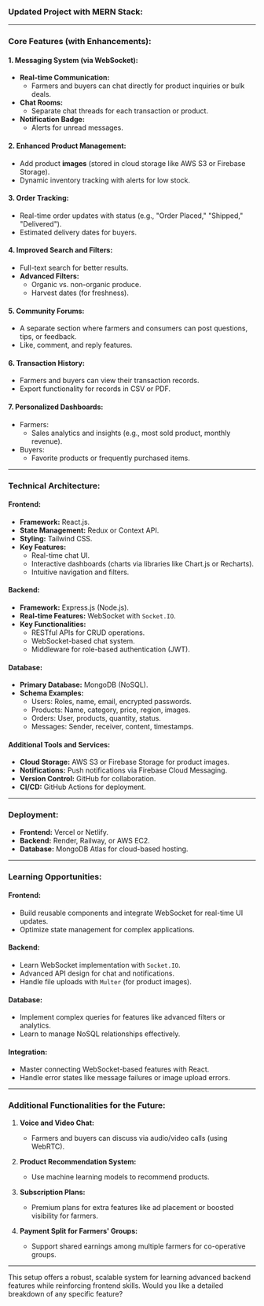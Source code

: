 ### **Updated Project with MERN Stack:**

---

### **Core Features (with Enhancements):**

#### 1. **Messaging System (via WebSocket):**
   - **Real-time Communication:**  
     - Farmers and buyers can chat directly for product inquiries or bulk deals.
   - **Chat Rooms:**  
     - Separate chat threads for each transaction or product.
   - **Notification Badge:**  
     - Alerts for unread messages.

#### 2. **Enhanced Product Management:**
   - Add product **images** (stored in cloud storage like AWS S3 or Firebase Storage).
   - Dynamic inventory tracking with alerts for low stock.

#### 3. **Order Tracking:**
   - Real-time order updates with status (e.g., "Order Placed," "Shipped," "Delivered").
   - Estimated delivery dates for buyers.

#### 4. **Improved Search and Filters:**
   - Full-text search for better results.
   - **Advanced Filters:**
     - Organic vs. non-organic produce.
     - Harvest dates (for freshness).

#### 5. **Community Forums:**
   - A separate section where farmers and consumers can post questions, tips, or feedback.
   - Like, comment, and reply features.

#### 6. **Transaction History:**
   - Farmers and buyers can view their transaction records.
   - Export functionality for records in CSV or PDF.

#### 7. **Personalized Dashboards:**
   - Farmers:  
     - Sales analytics and insights (e.g., most sold product, monthly revenue).  
   - Buyers:  
     - Favorite products or frequently purchased items.

---

### **Technical Architecture:**

#### **Frontend:**
- **Framework:** React.js.
- **State Management:** Redux or Context API.
- **Styling:** Tailwind CSS.
- **Key Features:**
  - Real-time chat UI.
  - Interactive dashboards (charts via libraries like Chart.js or Recharts).
  - Intuitive navigation and filters.

#### **Backend:**
- **Framework:** Express.js (Node.js).  
- **Real-time Features:** WebSocket with `Socket.IO`.  
- **Key Functionalities:**
  - RESTful APIs for CRUD operations.
  - WebSocket-based chat system.
  - Middleware for role-based authentication (JWT).

#### **Database:**
- **Primary Database:** MongoDB (NoSQL).  
- **Schema Examples:**
  - Users: Roles, name, email, encrypted passwords.
  - Products: Name, category, price, region, images.
  - Orders: User, products, quantity, status.
  - Messages: Sender, receiver, content, timestamps.

#### **Additional Tools and Services:**
- **Cloud Storage:** AWS S3 or Firebase Storage for product images.  
- **Notifications:** Push notifications via Firebase Cloud Messaging.  
- **Version Control:** GitHub for collaboration.  
- **CI/CD:** GitHub Actions for deployment.

---

### **Deployment:**
- **Frontend:** Vercel or Netlify.  
- **Backend:** Render, Railway, or AWS EC2.  
- **Database:** MongoDB Atlas for cloud-based hosting.

---

### **Learning Opportunities:**

#### **Frontend:**
- Build reusable components and integrate WebSocket for real-time UI updates.
- Optimize state management for complex applications.

#### **Backend:**
- Learn WebSocket implementation with `Socket.IO`.
- Advanced API design for chat and notifications.
- Handle file uploads with `Multer` (for product images).

#### **Database:**
- Implement complex queries for features like advanced filters or analytics.
- Learn to manage NoSQL relationships effectively.

#### **Integration:**
- Master connecting WebSocket-based features with React.
- Handle error states like message failures or image upload errors.

---

### **Additional Functionalities for the Future:**
1. **Voice and Video Chat:**  
   - Farmers and buyers can discuss via audio/video calls (using WebRTC).

2. **Product Recommendation System:**  
   - Use machine learning models to recommend products.

3. **Subscription Plans:**  
   - Premium plans for extra features like ad placement or boosted visibility for farmers.

4. **Payment Split for Farmers' Groups:**  
   - Support shared earnings among multiple farmers for co-operative groups.

---

This setup offers a robust, scalable system for learning advanced backend features while reinforcing frontend skills. Would you like a detailed breakdown of any specific feature?